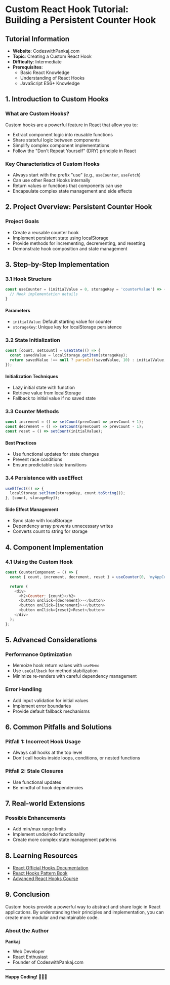 # Custom React Hook Tutorial: Building a Persistent Counter Hook

## Tutorial Information
- **Website**: CodeswithPankaj.com
- **Topic**: Creating a Custom React Hook
- **Difficulty**: Intermediate
- **Prerequisites**: 
  - Basic React Knowledge
  - Understanding of React Hooks
  - JavaScript ES6+ Knowledge

## 1. Introduction to Custom Hooks

### What are Custom Hooks?
Custom hooks are a powerful feature in React that allow you to:
- Extract component logic into reusable functions
- Share stateful logic between components
- Simplify complex component implementations
- Follow the "Don't Repeat Yourself" (DRY) principle in React

### Key Characteristics of Custom Hooks
- Always start with the prefix "use" (e.g., `useCounter`, `useFetch`)
- Can use other React Hooks internally
- Return values or functions that components can use
- Encapsulate complex state management and side effects

## 2. Project Overview: Persistent Counter Hook

### Project Goals
- Create a reusable counter hook
- Implement persistent state using localStorage
- Provide methods for incrementing, decrementing, and resetting
- Demonstrate hook composition and state management

## 3. Step-by-Step Implementation

### 3.1 Hook Structure
```javascript
const useCounter = (initialValue = 0, storageKey = 'counterValue') => {
  // Hook implementation details
}
```

#### Parameters
- `initialValue`: Default starting value for counter
- `storageKey`: Unique key for localStorage persistence

### 3.2 State Initialization
```javascript
const [count, setCount] = useState(() => {
  const savedValue = localStorage.getItem(storageKey);
  return savedValue !== null ? parseInt(savedValue, 10) : initialValue;
});
```

#### Initialization Techniques
- Lazy initial state with function
- Retrieve value from localStorage
- Fallback to initial value if no saved state

### 3.3 Counter Methods
```javascript
const increment = () => setCount(prevCount => prevCount + 1);
const decrement = () => setCount(prevCount => prevCount - 1);
const reset = () => setCount(initialValue);
```

#### Best Practices
- Use functional updates for state changes
- Prevent race conditions
- Ensure predictable state transitions

### 3.4 Persistence with useEffect
```javascript
useEffect(() => {
  localStorage.setItem(storageKey, count.toString());
}, [count, storageKey]);
```

#### Side Effect Management
- Sync state with localStorage
- Dependency array prevents unnecessary writes
- Converts count to string for storage

## 4. Component Implementation

### 4.1 Using the Custom Hook
```javascript
const CounterComponent = () => {
  const { count, increment, decrement, reset } = useCounter(0, 'myAppCounter');
  
  return (
    <div>
      <h2>Counter: {count}</h2>
      <button onClick={decrement}>-</button>
      <button onClick={increment}>+</button>
      <button onClick={reset}>Reset</button>
    </div>
  );
};
```

## 5. Advanced Considerations

### Performance Optimization
- Memoize hook return values with `useMemo`
- Use `useCallback` for method stabilization
- Minimize re-renders with careful dependency management

### Error Handling
- Add input validation for initial values
- Implement error boundaries
- Provide default fallback mechanisms

## 6. Common Pitfalls and Solutions

### Pitfall 1: Incorrect Hook Usage
- Always call hooks at the top level
- Don't call hooks inside loops, conditions, or nested functions

### Pitfall 2: Stale Closures
- Use functional updates
- Be mindful of hook dependencies

## 7. Real-world Extensions

### Possible Enhancements
- Add min/max range limits
- Implement undo/redo functionality
- Create more complex state management patterns

## 8. Learning Resources
- [React Official Hooks Documentation](https://reactjs.org/docs/hooks-intro.html)
- [React Hooks Pattern Book](https://www.patterns.dev/posts/hooks-pattern/)
- [Advanced React Hooks Course](https://egghead.io/courses/advanced-react-hooks)

## 9. Conclusion
Custom hooks provide a powerful way to abstract and share logic in React applications. By understanding their principles and implementation, you can create more modular and maintainable code.

### About the Author
**Pankaj**
- Web Developer
- React Enthusiast
- Founder of CodeswithPankaj.com

---

**Happy Coding! 🚀👨‍💻**
